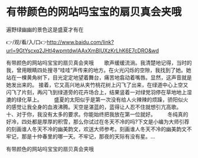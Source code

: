 # 有带颜色的网站吗宝宝的扇贝真会夹哦
遍野绿幽幽的景色这是盛夏才有在

👉/观/看/入/口👉http://www.baidu.com/link?url=9GtYscxq2JHtl4wpmtdwIAAxXmBlUXzKrLhK6E7cDRO&wd

有带颜色的网站吗宝宝的扇贝真会夹哦　　歌声缓缓流淌。我清楚地记得，当时的我，曾用眼睛四处搜寻“哇哇”声传来的地方。在火光闪烁的空隙，我找到了她。她站在一棵黄角树下，目光定定地望着舞台，痛苦地翕动着嘴唇。显然，这声音就是她发出来的。
接着，它又高兴地从夹竹桃花树上闪飞了出来，在绿道中心上空又闪飞了片刻，再闪飞到绿道旁的花卉场合上，结果竖着一对绿党羽停在草地地上湿漉的绿化草上。
　　盛夏的太阳似乎是第一次没有给人火辣辣的烦躁，骄阳似火的感觉让我全身的血液沸腾。天空是湛蓝的，蓝得让人忍不住就想引亢高歌。
	十、对于你，我没有太多的要求。你能始终把我放在第一位就好。
　　冬纯真的好冷，四处都是厚厚的积雪，那么你试过在冬天不冷的吗?下文是小编为大师引荐的刻画谁人冬天不冷的幽美韵文，欢送大师参考。刻画谁人冬天不冷的幽美韵文不牢记，那是十仲春里的哪一天。不牢记，那夜的天际有没有星。...

有带颜色的网站吗宝宝的扇贝真会夹哦
